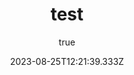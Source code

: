 ---
title: test
rexcerpt:
rcoverImage:
date: 2023-08-25T12:21:39.333Z
author:
  name: hijack2ee
  picture:
ogImage:
  url:
---